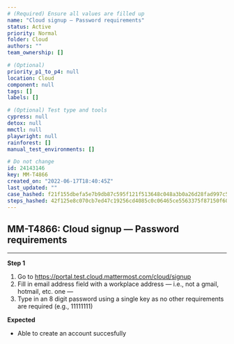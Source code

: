 ```yaml
---
# (Required) Ensure all values are filled up
name: "Cloud signup — Password requirements"
status: Active
priority: Normal
folder: Cloud
authors: ""
team_ownership: []

# (Optional)
priority_p1_to_p4: null
location: Cloud
component: null
tags: []
labels: []

# (Optional) Test type and tools
cypress: null
detox: null
mmctl: null
playwright: null
rainforest: []
manual_test_environments: []

# Do not change
id: 24143146
key: MM-T4866
created_on: "2022-06-17T18:40:45Z"
last_updated: ""
case_hashed: f21f155dbefa5e7b9db87c595f121f513648c048a3b0a26d28fad997c576d20055d9a6997d96b1162f3f0183b2af304c
steps_hashed: 42f125e8c070cb7ed47c19256cd4085c0c06465ce5563375f87150f603abc886bdfb9068cf2a364b4c157254f74ba3eb
---
```


<!-- (Auto-generated) Based on frontmatter's "key" and "name" -->

## MM-T4866: Cloud signup — Password requirements

---

**Step 1**

1. Go to <https://portal.test.cloud.mattermost.com/cloud/signup>
2. Fill in email address field with a workplace address — i.e., not a gmail, hotmail, etc. one —
3. Type in an 8 digit password using a single key as no other requirements are required (e.g., 11111111)

**Expected**

- Able to create an account succesfully
